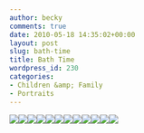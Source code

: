 ```yaml
---
author: becky
comments: true
date: 2010-05-18 14:35:02+00:00
layout: post
slug: bath-time
title: Bath Time
wordpress_id: 230
categories:
- Children &amp; Family
- Portraits
---
```


[](http://beta.beckyjenson.com/wp-content/uploads/2010/05/blog-May10-00091.jpg)[![](http://beta.beckyjenson.com/wp-content/uploads/2010/05/blog-May10-00021.jpg)](http://beta.beckyjenson.com/wp-content/uploads/2010/05/blog-May10-00021.jpg)[![](http://beta.beckyjenson.com/wp-content/uploads/2010/05/blog-May10-00031.jpg)](http://beta.beckyjenson.com/wp-content/uploads/2010/05/blog-May10-00031.jpg)[![](http://beta.beckyjenson.com/wp-content/uploads/2010/05/blog-May10-00041.jpg)](http://beta.beckyjenson.com/wp-content/uploads/2010/05/blog-May10-00041.jpg)[![](http://beta.beckyjenson.com/wp-content/uploads/2010/05/blog-May10-00015.jpg)](http://beta.beckyjenson.com/wp-content/uploads/2010/05/blog-May10-00015.jpg)[![](http://beta.beckyjenson.com/wp-content/uploads/2010/05/blog-May10-00051.jpg)](http://beta.beckyjenson.com/wp-content/uploads/2010/05/blog-May10-00051.jpg)[![](http://beta.beckyjenson.com/wp-content/uploads/2010/05/blog-May10-00061.jpg)](http://beta.beckyjenson.com/wp-content/uploads/2010/05/blog-May10-00061.jpg)[![](http://beta.beckyjenson.com/wp-content/uploads/2010/05/blog-May10-00071.jpg)](http://beta.beckyjenson.com/wp-content/uploads/2010/05/blog-May10-00071.jpg)[![](http://beta.beckyjenson.com/wp-content/uploads/2010/05/blog-May10-00081.jpg)](http://beta.beckyjenson.com/wp-content/uploads/2010/05/blog-May10-00081.jpg)[![](http://beta.beckyjenson.com/wp-content/uploads/2010/05/blog-May10-00101.jpg)](http://beta.beckyjenson.com/wp-content/uploads/2010/05/blog-May10-00101.jpg)[![](http://beta.beckyjenson.com/wp-content/uploads/2010/05/blog-May10-00111.jpg)](http://beta.beckyjenson.com/wp-content/uploads/2010/05/blog-May10-00111.jpg)[![](http://beta.beckyjenson.com/wp-content/uploads/2010/05/blog-May10-00121.jpg)](http://beta.beckyjenson.com/wp-content/uploads/2010/05/blog-May10-00121.jpg)[![](http://beta.beckyjenson.com/wp-content/uploads/2010/05/blog-May10-00131.jpg)](http://beta.beckyjenson.com/wp-content/uploads/2010/05/blog-May10-00131.jpg)
